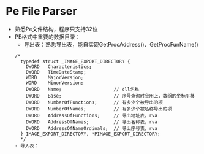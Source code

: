 # Pe File Parser
- 熟悉Pe文件结构，程序只支持32位
- PE格式中重要的数据目录：
  - 导出表：熟悉导出表，能自实现GetProcAddress()、GetProcFunName()
  ```
  /*
	typedef struct _IMAGE_EXPORT_DIRECTORY {
	  DWORD   Characteristics;            
	  DWORD   TimeDateStamp;          
	  WORD    MajorVersion;               
	  WORD    MinorVersion;           
	  DWORD   Name;                   // dll名称
	  DWORD   Base;                   // 序号查询时会用上，数组的坐标平移
	  DWORD   NumberOfFunctions;      // 有多少个被导出的项    
	  DWORD   NumberOfNames;          // 有多少个被名称导出的项
	  DWORD   AddressOfFunctions;     // 导出地址表，rva
	  DWORD   AddressOfNames;         // 导出名称表，rva
	  DWORD   AddressOfNameOrdinals;  // 导出序号表，rva
	} IMAGE_EXPORT_DIRECTORY, *PIMAGE_EXPORT_DIRECTORY;
	*/
  - 导入表：
